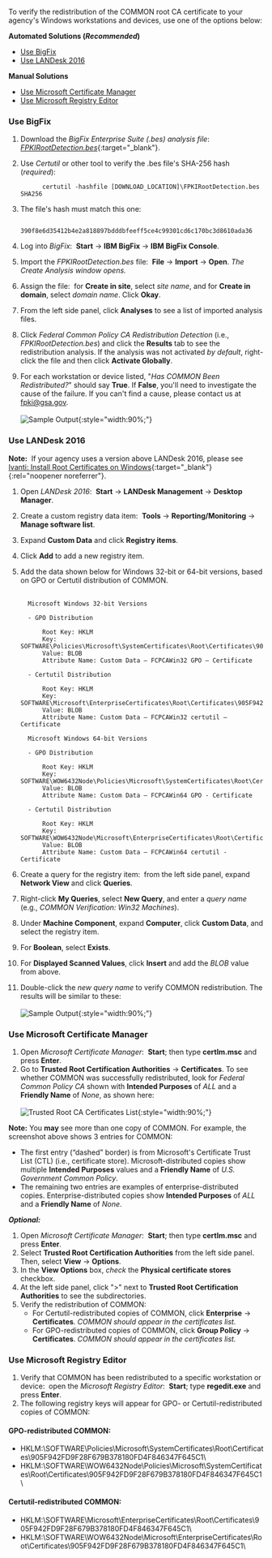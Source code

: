 To verify the redistribution of the COMMON root CA certificate to your agency's Windows workstations and devices, use one of the options below:

**Automated Solutions (*Recommended*)**
  * [Use BigFix](#use-bigfix)
  * [Use LANDesk 2016](#use-landesk-2016)

**Manual Solutions**
  * [Use Microsoft Certificate Manager](#use-microsoft-certificate-manager)
  * [Use Microsoft Registry Editor](#use-microsoft-registry-editor)

### Use BigFix

1. Download the *BigFix Enterprise Suite (.bes) analysis file*: [*FPKIRootDetection.bes*](../../truststores/FPKIRootDetection.bes){:target="_blank"}.

2. Use *Certutil* or other tool to verify the .bes file's SHA-256 hash (*required*):

    ```
          certutil -hashfile [DOWNLOAD_LOCATION]\FPKIRootDetection.bes SHA256
    ```
    
3. The file's hash must match this one:

    ```
          390f8e6d35412b4e2a818897bdddbfeeff5ce4c99301cd6c170bc3d8610ada36
    ```

4. Log into *BigFix*:&nbsp;&nbsp;**Start** -> **IBM BigFix** -> **IBM BigFix Console**.
5. Import the *FPKIRootDetection.bes* file:&nbsp;&nbsp;**File** -> **Import** -> **Open**. *The Create Analysis window opens.* 
6. Assign the file:&nbsp;&nbsp;for **Create in site**, select *site name*, and for **Create in domain**, select *domain name*. Click **Okay**.
7. From the left side panel, click **Analyses** to see a list of imported analysis files.
8. Click *Federal Common Policy CA Redistribution Detection* (i.e., *FPKIRootDetection.bes*) and click the **Results** tab to see the redistribution analysis. If the analysis was not activated _by default_, right-click the file and then click **Activate Globally**. 
9. For each workstation or device listed, "*Has COMMON Been Redistributed?*" should say **True**. If **False**, you'll need to investigate the cause of the failure. If you can't find a cause, please contact us at fpki@gsa.gov.<br><br /> 
    ![Sample Output]({{site.baseurl}}/img/bigfix-results.jpg){:style="width:90%;"}

### Use LANDesk 2016

**Note:**&nbsp;&nbsp;If your agency uses a version above LANDesk 2016, please see [Ivanti: Install Root Certificates on Windows](https://help.ivanti.com/ap/help/en_US/fd/4.4/Content/FileDirector/Admin/3_Clients/Install_Root_Certificate_on_Windows.htm){:target="_blank"}{:rel="noopener noreferrer"}.<br>

1. Open *LANDesk 2016*:&nbsp;&nbsp;**Start** -> **LANDesk Management** -> **Desktop Manager**.
2. Create a custom registry data item:&nbsp;&nbsp;**Tools** -> **Reporting/Monitoring** -> **Manage software list**.
3. Expand **Custom Data** and click **Registry items**.
4. Click **Add** to add a new registry item.
5. Add the data shown below for Windows 32-bit or 64-bit versions, based on GPO or Certutil distribution of COMMON.<br><br />

    ```
      Microsoft Windows 32-bit Versions

      - GPO Distribution

          Root Key: HKLM
          Key: SOFTWARE\Policies\Microsoft\SystemCertificates\Root\Certificates\905F942FD9F28F679B378180FD4F846347F645C1
          Value: BLOB
          Attribute Name: Custom Data – FCPCAWin32 GPO – Certificate

      - Certutil Distribution
      
          Root Key: HKLM
          Key: SOFTWARE\Microsoft\EnterpriseCertificates\Root\Certificates\905F942FD9F28F679B378180FD4F846347F645C1
          Value: BLOB
          Attribute Name: Custom Data – FCPCAWin32 certutil – Certificate

      Microsoft Windows 64-bit Versions

      - GPO Distribution

          Root Key: HKLM
          Key: SOFTWARE\WOW6432Node\Policies\Microsoft\SystemCertificates\Root\Certificates\905F942FD9F28F679B378180FD4F846347F645C1
          Value: BLOB
          Attribute Name: Custom Data – FCPCAWin64 GPO - Certificate

      - Certutil Distribution

          Root Key: HKLM
          Key: SOFTWARE\WOW6432Node\Microsoft\EnterpriseCertificates\Root\Certificates\905F942FD9F28F679B378180FD4F846347F645C1
          Value: BLOB
          Attribute Name: Custom Data – FCPCAWin64 certutil - Certificate
    ```

6. Create a query for the registry item:&nbsp;&nbsp;from the left side panel, expand **Network View** and click **Queries**. 
7. Right-click **My Queries**, select **New Query**, and enter a *query name* (e.g., *COMMON Verification: Win32 Machines*).
8. Under **Machine Component**, expand **Computer**, click **Custom Data**, and select the registry item.
9. For **Boolean**, select **Exists**.
10. For **Displayed Scanned Values**, click **Insert** and add the *BLOB* value from above.
11. Double-click the *new query name* to verify COMMON redistribution. The results will be similar to these:<br><br />
    ![Sample Output]({{site.baseurl}}/img/landesk-results.jpg){:style="width:90%;"}

### Use Microsoft Certificate Manager

1. Open *Microsoft Certificate Manager*:&nbsp;&nbsp;**Start**; then type **certlm.msc** and press **Enter**.
2. Go to **Trusted Root Certification Authorities** -> **Certificates**. To see whether COMMON was successfully redistributed, look for _Federal Common Policy CA_ shown with **Intended Purposes** of *ALL* and a **Friendly Name** of *None*, as shown here:<br><br />
    ![Trusted Root CA Certificates List]({{site.baseurl}}/img/verify_trust.png){:style="width:90%;"}
    
**Note:** You **may** see more than one copy of COMMON. For example, the screenshot above shows 3 entries for COMMON:
* The first entry (“dashed” border) is from Microsoft's Certificate Trust List (CTL) (i.e., certificate store). Microsoft-distributed copies show multiple **Intended Purposes** values and a **Friendly Name** of *U.S. Government Common Policy*.
* The remaining two entries are examples of enterprise-distributed copies. Enterprise-distributed copies show **Intended Purposes** of *ALL* and a **Friendly Name** of *None*.   

***Optional:***

1. Open *Microsoft Certificate Manager*:&nbsp;&nbsp;**Start**; then type **certlm.msc** and press **Enter**.
2. Select **Trusted Root Certification Authorities** from the left side panel. Then, select **View** -> **Options**.
3. In the **View Options** box, *check* the **Physical certificate stores** checkbox. 
4. At the left side panel, click ">" next to **Trusted Root Certification Authorities** to see the subdirectories.
5. Verify the redistribution of COMMON:<br />
     - For Certutil-redistributed copies of COMMON, click **Enterprise** -> **Certificates**. *COMMON should appear in the certificates list.*<br>
     - For GPO-redistributed copies of COMMON, click **Group Policy** -> **Certificates**. *COMMON should appear in the certificates list.*

### Use Microsoft Registry Editor

1. Verify that COMMON has been redistributed to a specific workstation or device:&nbsp;&nbsp;open the *Microsoft Registry Editor*:&nbsp;&nbsp;**Start**; type **regedit.exe** and press **Enter**.
2. The following registry keys will appear for GPO- or Certutil-redistributed copies of COMMON: 

#### GPO-redistributed COMMON: 
- HKLM:\SOFTWARE\Policies\Microsoft\SystemCertificates\Root\Certificates\905F942FD9F28F679B378180FD4F846347F645C1\
- HKLM:\SOFTWARE\WOW6432Node\Policies\Microsoft\SystemCertificates\Root\Certificates\905F942FD9F28F679B378180FD4F846347F645C1\ 

#### Certutil-redistributed COMMON: 
- HKLM:\SOFTWARE\Microsoft\EnterpriseCertificates\Root\Certificates\905F942FD9F28F679B378180FD4F846347F645C1\
- HKLM:\SOFTWARE\WOW6432Node\Microsoft\EnterpriseCertificates\Root\Certificates\905F942FD9F28F679B378180FD4F846347F645C1\
